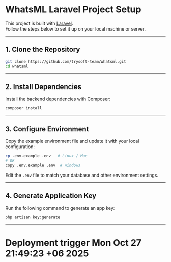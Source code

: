 # WhatsML Laravel Project Setup

This project is built with [Laravel](https://laravel.com/).  
Follow the steps below to set it up on your local machine or server.

---

## 1. Clone the Repository
```bash
git clone https://github.com/trysoft-team/whatsml.git
cd whatsml
```

---

## 2. Install Dependencies
Install the backend dependencies with Composer:
```bash
composer install
```

---

## 3. Configure Environment
Copy the example environment file and update it with your local configuration:
```bash
cp .env.example .env   # Linux / Mac
# OR
copy .env.example .env  # Windows
```

Edit the `.env` file to match your database and other environment settings.

---

## 4. Generate Application Key
Run the following command to generate an app key:
```bash
php artisan key:generate
```

---
# Deployment trigger Mon Oct 27 21:49:23 +06 2025

